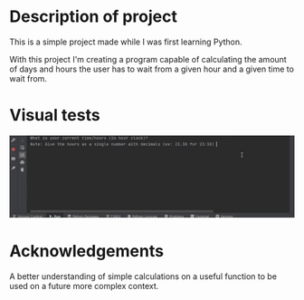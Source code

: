 # Description of project
 This is a simple project made while I was first learning Python.

 With this project I'm creating a program capable of calculating the amount of days and hours the user has to wait from a given hour and a given time to
 wait from.

# Visual tests
![Alarm_Notification](https://github.com/BlueDragonJess/Alarm-Notification/blob/main/Alarm_Notification(test%201).gif)


# Acknowledgements
 A better understanding of simple calculations on a useful function to be used on a future more complex context.
